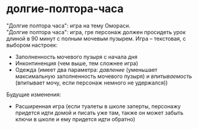 долгие-полтора-часа
===================
"Долгие полтора часа": игра на тему Омораси.<br>
"Долгие полтора часа": игра, гре персонаж должен просидеть урок длиной в 90 минут с полным мочевым пузырем. Игра – текстовая, с выбором настроек:
- Заполненность мочевого пузыря с начала дня
- Инконтиненция (чем выше, тем сложнее игра)
- Одежда (имеет два параметра: *давление* (уменьшает максимальную заполненность мочевого пузыря) и *впитываемость* (впитывает мочу, если персонаж немного не удержался))

Будущие изменения:
<br>
- Расширенная игра (если туалеты в школе заперты, персонажу придется идти домой и писать уже там, также он может забыть ключи в школе и ему придется идти обратно)
